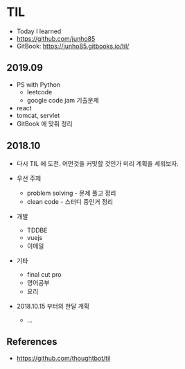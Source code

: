 # TIL
* Today I learned
* https://github.com/junho85
* GitBook: https://junho85.gitbooks.io/til/

## 2019.09
* PS with Python
  * leetcode
  * google code jam 기출문제
* react
* tomcat, servlet
* GitBook 에 맞춰 정리

## 2018.10
* 다시 TIL 에 도전. 어떤것을 커밋할 것인가 미리 계획을 세워보자.
* 우선 주제
  * problem solving - 문제 풀고 정리
  * clean code - 스터디 중인거 정리
* 개발
  * TDDBE
  * vuejs
  * 이메일
* 기타
  * final cut pro
  * 영어공부
  * 요리

* 2018.10.15 부터의 한달 계획
  * ...

## References
* https://github.com/thoughtbot/til
